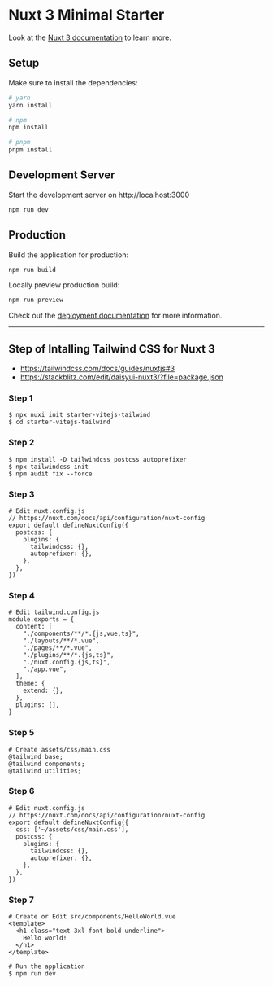 # Nuxt 3 Minimal Starter

Look at the [Nuxt 3 documentation](https://nuxt.com/docs/getting-started/introduction) to learn more.

## Setup

Make sure to install the dependencies:

```bash
# yarn
yarn install

# npm
npm install

# pnpm
pnpm install
```

## Development Server

Start the development server on http://localhost:3000

```bash
npm run dev
```

## Production

Build the application for production:

```bash
npm run build
```

Locally preview production build:

```bash
npm run preview
```

Check out the [deployment documentation](https://nuxt.com/docs/getting-started/deployment) for more information.

---

## Step of Intalling Tailwind CSS for Nuxt 3

- https://tailwindcss.com/docs/guides/nuxtjs#3
- https://stackblitz.com/edit/daisyui-nuxt3/?file=package.json

### Step 1

```
$ npx nuxi init starter-vitejs-tailwind
$ cd starter-vitejs-tailwind
```

### Step 2

```
$ npm install -D tailwindcss postcss autoprefixer
$ npx tailwindcss init
$ npm audit fix --force
```

### Step 3

```
# Edit nuxt.config.js
// https://nuxt.com/docs/api/configuration/nuxt-config
export default defineNuxtConfig({
  postcss: {
    plugins: {
      tailwindcss: {},
      autoprefixer: {},
    },
  },
})
```

### Step 4

```
# Edit tailwind.config.js
module.exports = {
  content: [
    "./components/**/*.{js,vue,ts}",
    "./layouts/**/*.vue",
    "./pages/**/*.vue",
    "./plugins/**/*.{js,ts}",
    "./nuxt.config.{js,ts}",
    "./app.vue",
  ],
  theme: {
    extend: {},
  },
  plugins: [],
}
```

### Step 5

```
# Create assets/css/main.css
@tailwind base;
@tailwind components;
@tailwind utilities;
```

### Step 6

```
# Edit nuxt.config.js
// https://nuxt.com/docs/api/configuration/nuxt-config
export default defineNuxtConfig({
  css: ['~/assets/css/main.css'],
  postcss: {
    plugins: {
      tailwindcss: {},
      autoprefixer: {},
    },
  },
})
```

### Step 7

```
# Create or Edit src/components/HelloWorld.vue
<template>
  <h1 class="text-3xl font-bold underline">
    Hello world!
  </h1>
</template>

# Run the application
$ npm run dev
```
